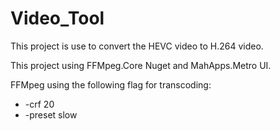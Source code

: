 # Video_Tool

This project is use to convert the HEVC video to H.264 video.

This project using FFMpeg.Core Nuget and MahApps.Metro UI.

FFMpeg using the following flag for transcoding:
  - -crf 20
  - -preset slow
  
  
